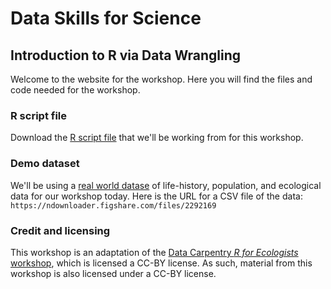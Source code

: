 # Data Skills for Science

## Introduction to R via Data Wrangling
Welcome to the website for the workshop. Here you will find the files and code needed for the workshop.

### R script file
Download the [R script file](#) that we'll be working from for this workshop.

### Demo dataset
We'll be using a [real world datase](https://figshare.com/articles/Portal_Project_Teaching_Database/1314459) of life-history, population, and ecological data for our workshop today. Here is the URL for a CSV file of the data: `https://ndownloader.figshare.com/files/2292169`

### Credit and licensing
This workshop is an adaptation of the [Data Carpentry _R for Ecologists_ workshop](https://datacarpentry.org/R-ecology-lesson/index.html), which is licensed a CC-BY license. As such, material from this workshop is also licensed under a CC-BY license.
